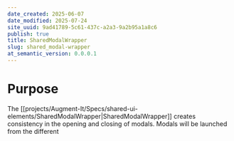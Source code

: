 ```yaml
---
date_created: 2025-06-07
date_modified: 2025-07-24
site_uuid: 9ad41789-5c61-437c-a2a3-9a2b95a1a8c6
publish: true
title: SharedModalWrapper
slug: shared_modal-wrapper
at_semantic_version: 0.0.0.1
---
```

# Purpose
The [[projects/Augment-It/Specs/shared-ui-elements/SharedModalWrapper|SharedModalWrapper]] creates consistency in the opening and closing of modals.  Modals will be launched from the different 